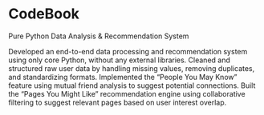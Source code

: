 # CodeBook
Pure Python Data Analysis &amp; Recommendation System

Developed an end-to-end data processing and recommendation system using only core Python, without any external libraries.
Cleaned and structured raw user data by handling missing values, removing duplicates, and standardizing formats.
Implemented the “People You May Know” feature using mutual friend analysis to suggest potential connections.
Built the “Pages You Might Like” recommendation engine using collaborative filtering to suggest relevant pages based on user interest overlap.
